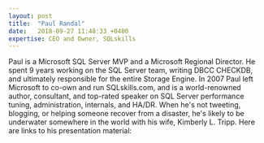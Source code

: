 ```yaml
---
layout: post
title:  "Paul Randal"
date:   2018-09-27 11:48:33 +0400
expertise: CEO and Owner, SQLskills
---
```


Paul is a Microsoft SQL Server MVP and a Microsoft Regional Director. He spent 9 years working on the SQL Server team, writing DBCC CHECKDB, and ultimately responsible for the entire Storage Engine. In 2007 Paul left Microsoft to co-own and run SQLskills.com, and is a world-renowned author, consultant, and top-rated speaker on SQL Server performance tuning, administration, internals, and HA/DR. When he's not tweeting, blogging, or helping someone recover from a disaster, he's likely to be underwater somewhere in the world with his wife, Kimberly L. Tripp. 
Here are links to his presentation material:



